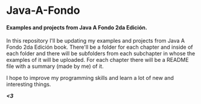 # Java-A-Fondo
#### Examples and projects from Java A Fondo 2da Edición.

In this repository I'll be updating my examples and projects from Java A Fondo 2da Edición book.
There'll be a folder for each chapter and inside of each folder and there will be subfolders from each subchapter in whose the examples of it will be uploaded.
For each chapter there will be a README file with a summary (made by me) of it.

I hope to improve my programming skills and learn a lot of new and interesting things.

***<3***
